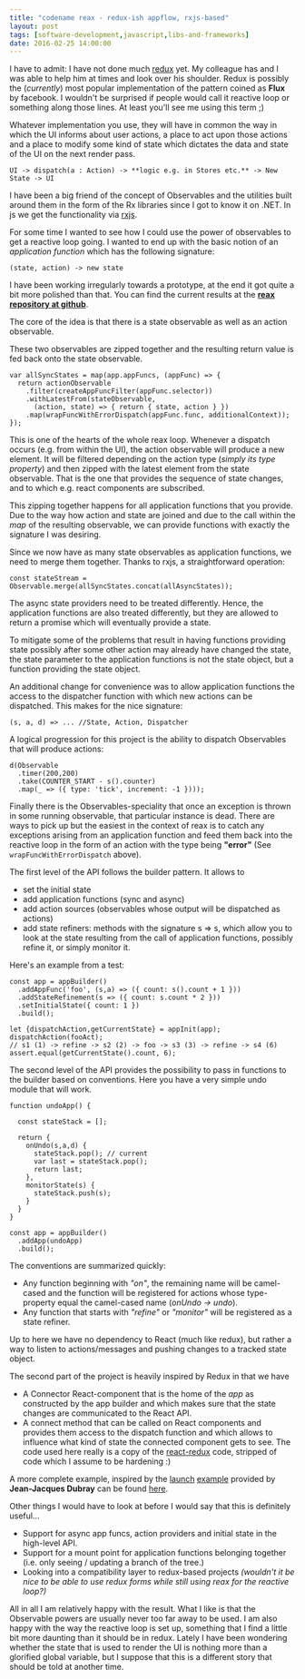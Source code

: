 ```yaml
---
title: "codename reax - redux-ish appflow, rxjs-based"
layout: post
tags: [software-development,javascript,libs-and-frameworks]
date: 2016-02-25 14:00:00
---
```


I have to admit: I have not done much [redux][0] yet. My colleague has and I was able to help him at times and look over his shoulder. Redux is possibly the (_currently_) most popular implementation of the pattern coined as **Flux** by facebook. I wouldn't be surprised if people would call it reactive loop or something along those lines. At least you'll see me using this term ;)

Whatever implementation you use, they will have in common the way in which the UI informs about user actions, a place to act upon those actions and a place to modify some kind of state which dictates the data and state of the UI on the next render pass.

    UI -> dispatch(a : Action) -> **logic e.g. in Stores etc.** -> New State -> UI

I have been a big friend of the concept of Observables and the utilities built around them in the form of the Rx libraries since I got to know it on .NET. In js we get the functionality via [rxjs][1].

For some time I wanted to see how I could use the power of observables to get a reactive loop going. I wanted to end up with the basic notion of an _application function_ which has the following signature:

    (state, action) -> new state

I have been working irregularly towards a prototype, at the end it got quite a bit more polished than that. You can find the current results at the **[reax repository at github][2]**.

The core of the idea is that there is a state observable as well as an action observable.

These two observables are zipped together and the resulting return value is fed back onto the state observable.

    var allSyncStates = map(app.appFuncs, (appFunc) => {
      return actionObservable
        .filter(createAppFuncFilter(appFunc.selector))
        .withLatestFrom(stateObservable,
          (action, state) => { return { state, action } })
        .map(wrapFuncWithErrorDispatch(appFunc.func, additionalContext));
    });

This is one of the hearts of the whole reax loop. Whenever a dispatch occurs (e.g. from within the UI), the action observable will produce a new element. It will be filtered depending on the action type (_simply its type property_) and then zipped with the latest element from the state observable. That is the one that provides the sequence of state changes, and to which e.g. react components are subscribed.

This zipping together happens for all application functions that you provide. Due to the way how action and state are joined and due to the call within the _map_ of the resulting observable, we can provide functions with exactly the signature I was desiring.

Since we now have as many state observables as application functions, we need to merge them together. Thanks to rxjs, a straightforward operation:

    const stateStream = Observable.merge(allSyncStates.concat(allAsyncStates));

The async state providers need to be treated differently. Hence, the application functions are also treated differently, but they are allowed to return a promise which will eventually provide a state.

To mitigate some of the problems that result in having functions providing state possibly after some other action may already have changed the state, the state parameter to the application functions is not the state object, but a function providing the state object.

An additional change for convenience was to allow application functions the access to the dispatcher function with which new actions can be dispatched. This makes for the nice signature:

    (s, a, d) => ... //State, Action, Dispatcher

A logical progression for this project is the ability to dispatch Observables that will produce actions:

    d(Observable
      .timer(200,200)
      .take(COUNTER_START - s().counter)
      .map(_ => ({ type: 'tick', increment: -1 })));

Finally there is the Observables-speciality that once an exception is thrown in some running observable, that particular instance is dead. There are ways to pick up but the easiest in the context of reax is to catch any exceptions arising from an application function and feed them back into the reactive loop in the form of an action with the type being **"error"** (See `wrapFuncWithErrorDispatch` above).

The first level of the API follows the builder pattern. It allows to
* set the initial state
* add application functions (sync and async)
* add action sources (observables whose output will be dispatched as actions)
* add state refiners: methods with the signature s => s, which allow you to look at the state resulting from the call of application functions, possibly refine it, or simply monitor it.

Here's an example from a test:

    const app = appBuilder()
      .addAppFunc('foo', (s,a) => ({ count: s().count + 1 }))
      .addStateRefinement(s => ({ count: s.count * 2 }))
      .setInitialState({ count: 1 })
      .build();

    let {dispatchAction,getCurrentState} = appInit(app);
    dispatchAction(fooAct);
    // s1 (1) -> refine -> s2 (2) -> foo -> s3 (3) -> refine -> s4 (6)
    assert.equal(getCurrentState().count, 6);

The second level of the API provides the possibility to pass in functions to the builder based on conventions. Here you have a very simple undo module that will work.

    function undoApp() {

      const stateStack = [];

      return {
        onUndo(s,a,d) {
          stateStack.pop(); // current
          var last = stateStack.pop();
          return last;
        },
        monitorState(s) {
          stateStack.push(s);
        }
      }
    }

    const app = appBuilder()
      .addApp(undoApp)
      .build();

The conventions are summarized quickly:

* Any function beginning with _"on"_, the remaining name will be camel-cased and the function will be registered for actions whose type-property equal the camel-cased name (_onUndo -> undo_).
* Any function that starts with _"refine"_ or _"monitor"_ will be registered as a state refiner.

Up to here we have no dependency to React (much like redux), but rather a way to listen to actions/messages and pushing changes to a tracked state object.

The second part of the project is heavily inspired by Redux in that we have

* A Connector React-component that is the home of the _app_ as constructed by the app builder and which makes sure that the state changes are communicated to the React API.
* A connect method that can be called on React components and provides them access to the dispatch function and which allows to influence what kind of state the connected component gets to see. The code used here really is a copy of the [react-redux][3] code, stripped of code which I assume to be hardening :)

A more complete example, inspired by the [launch][4] [example][5] provided by **Jean-Jacques Dubray** can be found [here][6].

Other things I would have to look at before I would say that this is definitely useful...

* Support for async app funcs, action providers and initial state in the high-level API.
* Support for a mount point for application functions belonging together (i.e. only seeing / updating a branch of the tree.)
* Looking into a compatibility layer to redux-based projects _(wouldn't it be nice to be able to use redux forms while still using reax for the reactive loop?)_

All in all I am relatively happy with the result. What I like is that the Observable powers are usually never too far away to be used. I am also happy with the way the reactive loop is set up, something that I find a little bit more daunting than it should be in redux. Lately I have been wondering whether the state that is used to render the UI is nothing more than a glorified global variable, but I suppose that this is a different story that should be told at another time.

[0]: https://github.com/reactjs/redux
[1]: https://github.com/Reactive-Extensions/RxJS
[2]: https://github.com/flq/reax
[3]: https://github.com/reactjs/react-redux
[4]: http://www.infoq.com/articles/no-more-mvc-frameworks
[5]: https://bitbucket.org/snippets/jdubray/9dgKp/sa-sample
[6]: https://github.com/flq/reax/blob/master/samples/launch.js
